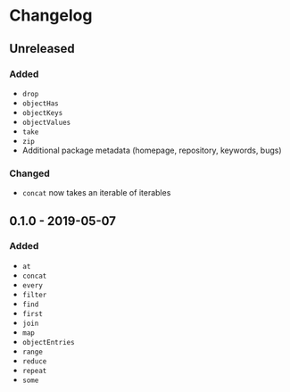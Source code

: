 # Changelog

## Unreleased
### Added
- `drop`
- `objectHas`
- `objectKeys`
- `objectValues`
- `take`
- `zip`
- Additional package metadata (homepage, repository, keywords, bugs)

### Changed
- `concat` now takes an iterable of iterables

## 0.1.0 - 2019-05-07
### Added
- `at`
- `concat`
- `every`
- `filter`
- `find`
- `first`
- `join`
- `map`
- `objectEntries`
- `range`
- `reduce`
- `repeat`
- `some`
